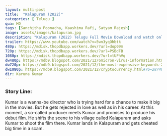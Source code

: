 ```yaml
---
layout: multi-post
title:  "Kalapuram (2022)"
categories: [ Telugu ]
qua: HD
tags: [Sanchitha Poonacha, Kaashima Rafi, Satyam Rajesh]
image: assets/images/kalapuram.jpg
description: "Kalapuram (2022) Telugu Full Movie Download and watch online 720p low file size 500 mb."
trailer: https://www.youtube.com/watch?v=5wn3yqOhbtk
480p: https://mdisk.thopdbapp.workers.dev/?url=dop09m
720p: https://mdisk.thopdbapp.workers.dev/?url=PSBdFB
1080p: https://mdisk.thopdbapp.workers.dev/?url=tUPhVq
dw480p: https://mdb9.blogspot.com/2021/12/omicron-virus-information.html#?o=e623c169328d1e793cfbba7e270794b9c7183c2535ea35aa1d176a03de6abf49db367e9e9a5371d458db53cbc8534c2aac20c7b65729ceec582a700e662dfc22bcbcbdbb4ba28892
dw720p: https://mdb9.blogspot.com/2021/12/the-most-expensive-keywords-2021.html#?o=fe129382e8ef698bb97f452f9568e76b9b2be3e19f4660f2ab07a9f028aee4b1bed131457fd926ef5a7be613c555cccfdafad86391d17d737434dd1e99fa5d058f2034456d284ea9
dw1080p: https://mdb9.blogspot.com/2021/12/cryptocurrency.html#?o=287406758ef83258ef88f05e2876c7ccc49ba44d9334d000e4aef06dba27cdaad75e04a2c38cfe91bea9c49fc1a7a5681aa28adf14996737015575d28d85442095432888097114c7
dir: Karuna Kumar
---
```


### Story Line:
Kumar is a wanna-be director who is trying hard for a chance to make it big in the movies. But he gets rejected in love as well as in his career. At this moment, a so-called producer meets Kumar and promises to produce his debut film. He shifts the scene to his village called Kalapuram and asks Kumar to shoot the film there. Kumar lands in Kalapuram and gets cheated big time in a scam.


